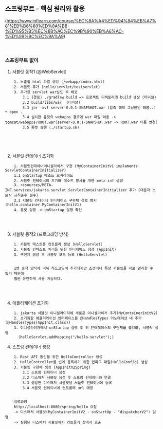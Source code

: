 ## 스프링부트 - 핵심 원리와 활용
(https://www.inflearn.com/course/%EC%8A%A4%ED%94%84%EB%A7%81%EB%B6%80%ED%8A%B8-%ED%95%B5%EC%8B%AC%EC%9B%90%EB%A6%AC-%ED%99%9C%EC%9A%A9)
<br />
<br />
<br />

### 스프링부트 없이
1. 서블릿 동작1 (@WebServlet)
````
    1. 노출할 html 파일 생성 (/webapp/index.html)
    2. 서블릿 추가 (hello/servlet/testservlet)
    3. 추가한 servlet war빌드 후 배포
        3.1 (경로) ./gradlew build => 프로젝트 디렉토리에 build 생성 (터미널)
        3.2 build/libs/war  (터미널)
        3.3 jar -xvf server-0.0.1-SNAPSHOT.war (압축 해제 그냥한번 해봄..) + open .
        3.4 설치한 톰캣의 webapps 경로에 war 파일 이동 -> tomcat/webapps/ROOT.war(server-0.0.1-SNAPSHOT.war -> ROOT.war 이름 변경)
        3.5 톰캣 실행 (./startup.sh)
    
````

<br />
<br />

2. 서블릿 컨테이너 초기화
````
    1. 서블릿컨테이너이니셜라이저 구현 (MyContainerInitV1 implements ServletContainerInitializer)
    1.1 onStartup 메소드 오버라이드
    2. 서블릿 컨테이너의 초기화 메소드 명시를 위한 meta-inf 생성
    3. resources/META-INF.services/jakarta.servlet.ServletContainerInitializer 추가 (대문자 소문자 규칙준수 필수)
    3.1 서블릿 컨테이너 인터페이스 구현체 경로 명시 (hello.container.MyContainerInitV1)
    4. 톰캣 실행 -> onStartup 실행 확인
````

<br />
<br />

3. 서블릿 동작2 (프로그래밍 방식)
````
    1. 서블릿 테스트용 컨트롤러 생성 (HelloServlet)
    2. 서블릿 컨텍스트 처리를 위한 인터페이스 생성 (AppInit)
    3. 구현체 생성 후 서블릿 코드 등록 (HelloServlet) 
    
    
    1번 동작 방식에 비해 하드코딩이 추가되지만 조건이나 특정 서블릿을 따로 관리할 수 있기 때문에
    훨씬 유연하게 사용 가능하다.
````

<br />
<br />

4. 애플리케이션 초기화
````
    1. jakarta 서블릿 이니셜라이저에 새로운 이니셜라이저 추가(MyContainerInitV2)
    2. 초기화할 애플리케이션 인터페이스를 @HandlesTypes 어노테이션 내 추가 (@HandlesTypes(AppInit.class))
    3. 이니셜라이저에서 onStartup 실행 후 위 인터페이스의 구현체를 불러와, 서블릿 실행 
      (helloServlet.addMapping("/hello-servlet");)
````

4. 스프링 컨테이너 생성
````
    1. Rest API 통신을 위한 HelloController 생성
    2. HelloController를 빈에 등록하기 위한 컨피그 파일(HelloConfig) 생성
    3. 서블릿 구현체 생성 (AppInitV2Spring)
        3.1 스프링 컨테이너 생성
        3.2 디스패처 서블릿 생성 후 스프링 컨테이너와 연결
        3.3 생성한 디스패처 서블릿을 서플릿 컨테이너에 등록
        3.4 서블릿 컨테이너에 컨트롤러 url 매핑
        
        
    실행과정
    http://localhost:8080/spring/hello 요청
    -> 디스패처 서블릿(MyContainerInitV2 - onStartUp - "dispatcherV2") 실행 
    -> 실행된 디스패처 서블릿에서 컨트롤러 찾아서 호출
````
